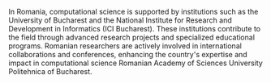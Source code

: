 In Romania, computational science is supported by institutions such as the University of Bucharest and the National Institute for Research and Development in Informatics (ICI Bucharest). These institutions contribute to the field through advanced research projects and specialized educational programs. Romanian researchers are actively involved in international collaborations and conferences, enhancing the country's expertise and impact in computational science​ ​Romanian Academy of Sciences​​ ​University Politehnica of Bucharest​.